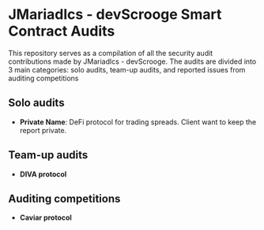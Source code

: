 # JMariadlcs - devScrooge Smart Contract Audits

This repository serves as a compilation of all the security audit contributions made by JMariadlcs - devScrooge. The audits are divided into 3 main categories: solo audits, team-up audits, and reported issues from auditing competitions

## Solo audits

- **Private Name**: DeFi protocol for trading spreads. Client want to keep the report private.

## Team-up audits

- **DIVA protocol**

## Auditing competitions

- **Caviar protocol**
